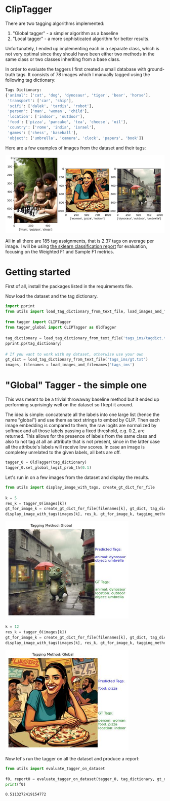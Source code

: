 # ClipTagger
There are two tagging algorithms implemented: 
1. "Global tagger" - a simpler algorithm as a baseline
2. "Local tagger" - a more sophisticated algorithm for better results.

Unfortunately, I ended up implementing each in a separate class, which is not very optimal since they should have been either two methods in the same class or two classes inheriting from a base class. 

In order to evaluate the taggers I first created a small database with ground-truth tags. It consists of 78 images which I manually tagged using the following tag dictionary:

```python
Tags Dictionary:
{'animal': ['cat', 'dog', 'dynosaur', 'tiger', 'bear', 'horse'],
 'transport': ['car', 'ship'],
 'scifi': ['dalek', 'tardis', 'robot'],
 'person': ['man', 'woman', 'child'],
 'location': ['indoor', 'outdoor'],
 'food': ['pizza', 'pancake', 'tea', 'cheese', 'oil'],
 'country': ['rome', 'india', 'israel'],
 'games': ['chess', 'baseball'],
 'object': ['umbrella', 'camera', 'clock', 'papers', 'book']}
```

Here are a few examples of images from the dataset and their tags:

![Example images](assets/images_example.jpg)

All in all there are 185 tag assignments, that is 2.37 tags on average per image. I will be using [the sklearn classification report](https://scikit-learn.org/stable/modules/generated/sklearn.metrics.classification_report.html) for evaluation, focusing on the Weighted F1 and Sample F1 metrics.

# Getting started

First of all, install the packages listed in the requirements file.

Now load the dataset and the tag dictionary.

```python
import pprint
from utils import load_tag_dictionary_from_text_file, load_images_and_filenames, evaluate_tagger_on_dataset

from tagger import CLIPTagger
from tagger_global import CLIPTagger as OldTagger

tag_dictionary = load_tag_dictionary_from_text_file('tags_ims/tagdict.txt')
pprint.pp(tag_dictionary)

# If you want to work with my dataset, otherwise use your own
gt_dict = load_tag_dictionary_from_text_file('tags_ims/gt.txt')
images, filenames = load_images_and_filenames('tags_ims')
```

# "Global" Tagger - the simple one

This was meant to be a trivial throwaway baseline method but it ended up performing suprisingly well on the dataset so I kept it around. 

The idea is simple: concatenate all the labels into one large list (hence the name "global") and use them as text strings to embed by CLIP. Then each image embedding is compared to them, the raw logits are normalized by softmax and all those labels passing a fixed threshold, e.g. 0.2, are returned. This allows for the presence of labels from the same class and also to not tag at all an attribute that is not present, since in the latter case all the attribute's labels will receive low scores. In case an image is completey unrelated to the given labels, all bets are off. 

```python
tagger_0 = OldTagger(tag_dictionary)
tagger_0.set_global_logit_prob_th(0.1)
```

Let's run in on a few images from the dataset and display the results.

```python
from utils import display_image_with_tags, create_gt_dict_for_file

k = 5
res_k = tagger_0(images[k])
gt_for_image_k = create_gt_dict_for_file(filenames[k], gt_dict, tag_dictionary)
display_image_with_tags(images[k], res_k, gt_for_image_k, tagging_method="Global") 
```
![Tag5](assets/tag_global_5.jpg)

```python
k = 12
res_k = tagger_0(images[k])
gt_for_image_k = create_gt_dict_for_file(filenames[k], gt_dict, tag_dictionary)
display_image_with_tags(images[k], res_k, gt_for_image_k, tagging_method="Global") 
```
![Tag12](assets/tag_global_12.jpg)

Now let's run the tagger on all the dataset and produce a report:
```python
from utils import evaluate_tagger_on_dataset

f0, report0 = evaluate_tagger_on_dataset(tagger_0, tag_dictionary, gt_dict, images, filenames)
print(f0)
```
```markdown
0.5113272419154772
```





